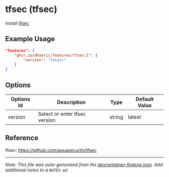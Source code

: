
# tfsec (tfsec)

Install [tfsec](https://aquasecurity.github.io/tfsec/)

## Example Usage

```json
"features": {
    "ghcr.io/dhoeric/features/tfsec:1": {
        "version": "latest"
    }
}
```

## Options

| Options Id | Description | Type | Default Value |
|-----|-----|-----|-----|
| version | Select or enter tfsec version | string | latest |

## Reference

tfsec: https://github.com/aquasecurity/tfsec

---

_Note: This file was auto-generated from the [devcontainer-feature.json](https://github.com/dhoeric/features/blob/main/src/tfsec/devcontainer-feature.json).  Add additional notes to a `NOTES.md`._
